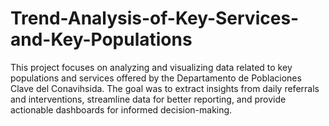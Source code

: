 # Trend-Analysis-of-Key-Services-and-Key-Populations
This project focuses on analyzing and visualizing data related to key populations and services offered by the Departamento de Poblaciones Clave del Conavihsida. The goal was to extract insights from daily referrals and interventions, streamline data for better reporting, and provide actionable dashboards for informed decision-making.
